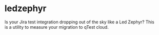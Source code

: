# ledzephyr
Is your Jira test integration dropping out of the sky like a Led Zephyr? This is a utility to measure your migration to qTest cloud.
